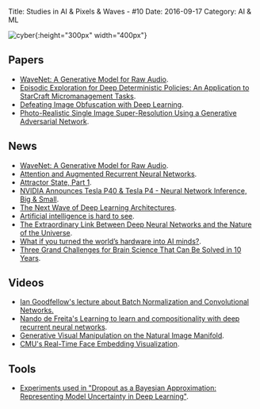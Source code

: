 Title: Studies in AI & Pixels & Waves - #10
Date: 2016-09-17
Category: AI & ML


![cyber](./cyberpunk/10.jpg){:height="300px" width="400px"}

## Papers

* [WaveNet: A Generative Model for Raw Audio](https://drive.google.com/file/d/0B3cxcnOkPx9AeWpLVXhkTDJINDQ/view).
* [Episodic Exploration for Deep Deterministic Policies:
An Application to StarCraft Micromanagement Tasks](http://arxiv.org/pdf/1609.02993v1.pdf).
* [Defeating Image Obfuscation with Deep Learning](http://arxiv.org/abs/1609.00408).
* [Photo-Realistic Single Image Super-Resolution Using a Generative Adversarial Network](http://arxiv.org/abs/1609.04802).


## News

* [WaveNet: A Generative Model for Raw Audio](https://deepmind.com/blog/wavenet-generative-model-raw-audio/).
* [Attention and Augmented Recurrent Neural Networks](http://distill.pub/2016/augmented-rnns/).
* [Attractor State, Part 1](http://www.janexwang.com/blog/2016/9/10/attractor-state-part-1).
* [NVIDIA Announces Tesla P40 & Tesla P4 - Neural Network Inference, Big & Small](http://www.nextplatform.com/2016/09/13/nvidia-pushes-deep-learning-inference-new-pascal-gpus/).
* [The Next Wave of Deep Learning Architectures](http://www.nextplatform.com/2016/09/07/next-wave-deep-learning-architectures/).
* [Artificial intelligence is hard to see](https://medium.com/@katecrawford/artificial-intelligence-is-hard-to-see-a71e74f386db#.icgq55dzd).
* [The Extraordinary Link Between Deep Neural Networks and the Nature of the Universe](https://www.technologyreview.com/s/602344/the-extraordinary-link-between-deep-neural-networks-and-the-nature-of-the-universe/).
* [What if you turned the world’s hardware into AI minds?](http://aiimpacts.org/what-if-you-turned-the-worlds-hardware-into-ai-minds/).
* [Three Grand Challenges for Brain Science That Can Be Solved in 10 Years](https://www.technologyreview.com/s/602274/three-grand-challenges-for-brain-science-that-can-be-solved-in-10-years/).

## Videos 

* [Ian Goodfellow's lecture about Batch Normalization and Convolutional Networks.](https://www.youtube.com/watch?v=Xogn6veSyxA)
* [Nando de Freita's Learning to learn and compositionality with deep recurrent neural networks](https://www.youtube.com/watch?v=x1kf4Zojtb0).
* [Generative Visual Manipulation on the Natural Image Manifold](https://www.youtube.com/watch?v=9c4z6YsBGQ0&feature=youtu.be).
* [CMU's Real-Time Face Embedding Visualization](http://cmusatyalab.github.io/openface/demo-4-sphere/).

## Tools

* [Experiments used in "Dropout as a Bayesian Approximation: Representing Model Uncertainty in Deep Learning"](https://github.com/yaringal/DropoutUncertaintyExps#updated-results-compared-to-the-original-paper).